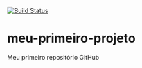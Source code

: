 [![Build Status](https://travis-ci.org/GsyOps/meu-primeiro-projeto.svg?branch=master)](https://travis-ci.org/GsyOps/meu-primeiro-projeto)
# meu-primeiro-projeto
Meu primeiro repositório GitHub
